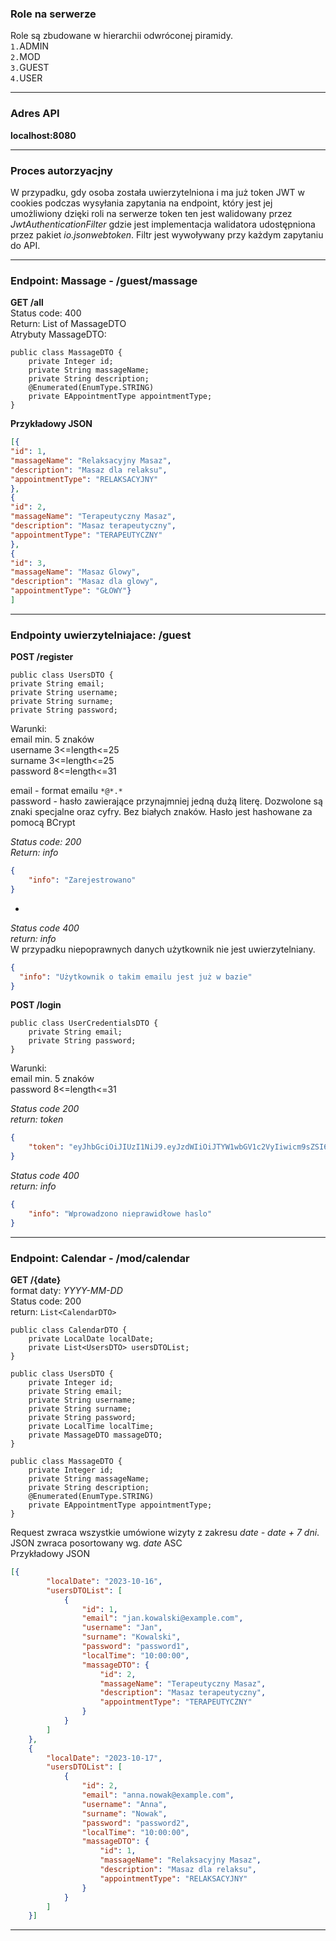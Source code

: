 ### Role na serwerze
Role są zbudowane w hierarchii odwróconej piramidy.  
`1.`ADMIN  
`2.`MOD  
`3.`GUEST  
`4.`USER

---

### Adres API  
**localhost:8080**

---

### Proces autorzyacjny  
W przypadku, gdy osoba została uwierzytelniona i ma już token JWT w cookies podczas
wysyłania zapytania na endpoint, który jest jej umożliwiony dzięki roli na 
serwerze token ten jest walidowany przez *JwtAuthenticationFilter* gdzie jest
implementacja walidatora udostępniona przez pakiet *io.jsonwebtoken*. Filtr jest wywoływany
przy każdym zapytaniu do API.

---

### Endpoint: Massage - /guest/massage

**GET /all**  
Status code: 400  
Return: List of MassageDTO  
Atrybuty MassageDTO:  
````
public class MassageDTO {  
    private Integer id;  
    private String massageName;  
    private String description;  
    @Enumerated(EnumType.STRING)  
    private EAppointmentType appointmentType;  
}
````

**Przykładowy JSON**  
```json
[{
"id": 1,
"massageName": "Relaksacyjny Masaz",
"description": "Masaz dla relaksu",
"appointmentType": "RELAKSACYJNY"
},
{
"id": 2,
"massageName": "Terapeutyczny Masaz",
"description": "Masaz terapeutyczny",
"appointmentType": "TERAPEUTYCZNY"
},
{
"id": 3,
"massageName": "Masaz Glowy",
"description": "Masaz dla glowy",
"appointmentType": "GŁOWY"}
]
```
---
### Endpointy uwierzytelniajace: /guest
**POST /register**
````
public class UsersDTO {  
private String email;  
private String username;  
private String surname;  
private String password;  
````

Warunki:  
email min. 5 znaków   
username 3<=length<=25  
surname 3<=length<=25  
password 8<=length<=31

email - format emailu ````*@*.*````  
password - hasło zawierające przynajmniej jedną dużą literę. Dozwolone są znaki specjalne oraz cyfry. Bez białych znaków. Hasło jest hashowane za pomocą BCrypt  

*Status code: 200*  
*Return: info*
```json
{
    "info": "Zarejestrowano"
}
```
- 

*Status code 400*  
*return: info*  
W przypadku niepoprawnych danych użytkownik nie jest uwierzytelniany.
```json
{
  "info": "Użytkownik o takim emailu jest już w bazie"
}
```

**POST /login**
````
public class UserCredentialsDTO {
    private String email;
    private String password;
}
````
Warunki:  
email min. 5 znaków   
password 8<=length<=31  

*Status code 200*  
*return: token*
```json
{
    "token": "eyJhbGciOiJIUzI1NiJ9.eyJzdWIiOiJTYW1wbGV1c2VyIiwicm9sZSI6Ik1PRCIsImVtYWlsIjoibWF0aUB6YWsucGwiLCJpZCI6NCwidXNlcm5hbWUiOiJTYW1wbGV1c2VyIiwiaWF0IjoxNjk4Njk0MzMwLCJleHAiOjE2OTkwNTQzMzB9.5WNAkGC8ZAZHpdah5Dwiuu68ikkIfOO7AvaBB6Xkrd4"
}
```

*Status code 400*  
*return: info*
```json
{
    "info": "Wprowadzono nieprawidłowe haslo"
}
```
---

### Endpoint: Calendar - /mod/calendar
**GET /{date}**  
format daty: *YYYY-MM-DD*  
Status code: 200  
return: ```List<CalendarDTO>```
```
public class CalendarDTO {
    private LocalDate localDate;
    private List<UsersDTO> usersDTOList;
}
```
```
public class UsersDTO {
    private Integer id;
    private String email;
    private String username;
    private String surname;
    private String password;
    private LocalTime localTime;
    private MassageDTO massageDTO;
}
```
```
public class MassageDTO {
    private Integer id;
    private String massageName;
    private String description;
    @Enumerated(EnumType.STRING)
    private EAppointmentType appointmentType;
}
```  
Request zwraca wszystkie umówione wizyty z zakresu *date - date + 7 dni*. JSON zwraca posortowany wg. *date* ASC  
Przykładowy JSON
```json
[{
        "localDate": "2023-10-16",
        "usersDTOList": [
            {
                "id": 1,
                "email": "jan.kowalski@example.com",
                "username": "Jan",
                "surname": "Kowalski",
                "password": "password1",
                "localTime": "10:00:00",
                "massageDTO": {
                    "id": 2,
                    "massageName": "Terapeutyczny Masaz",
                    "description": "Masaz terapeutyczny",
                    "appointmentType": "TERAPEUTYCZNY"
                }
            }
        ]
    },
    {
        "localDate": "2023-10-17",
        "usersDTOList": [
            {
                "id": 2,
                "email": "anna.nowak@example.com",
                "username": "Anna",
                "surname": "Nowak",
                "password": "password2",
                "localTime": "10:00:00",
                "massageDTO": {
                    "id": 1,
                    "massageName": "Relaksacyjny Masaz",
                    "description": "Masaz dla relaksu",
                    "appointmentType": "RELAKSACYJNY"
                }
            }
        ]
    }]
```
----


